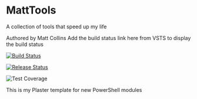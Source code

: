 # MattTools

A collection of tools that speed up my life

Authored by Matt Collins
Add the build status link here from VSTS to display the build status

[![Build Status](https://mattnodeit.visualstudio.com/_apis/public/build/definitions/f8696591-2871-44c4-97e3-8c0b2198abc6/3/badge)](https://mattnodeit.visualstudio.com/_apis/public/build/definitions/f8696591-2871-44c4-97e3-8c0b2198abc6/3/badge)

[![Release Status](https://rmprodweu1.vsrm.visualstudio.com/A8d8a579a-97aa-4bee-afaa-4cd9305f3466/_apis/public/Release/badge/f8696591-2871-44c4-97e3-8c0b2198abc6/2/2)](https://rmprodweu1.vsrm.visualstudio.com/A8d8a579a-97aa-4bee-afaa-4cd9305f3466/_apis/public/Release/badge/f8696591-2871-44c4-97e3-8c0b2198abc6/2/2)


![Test Coverage](https://img.shields.io/badge/coverage.svg)

This is my Plaster template for new PowerShell modules
